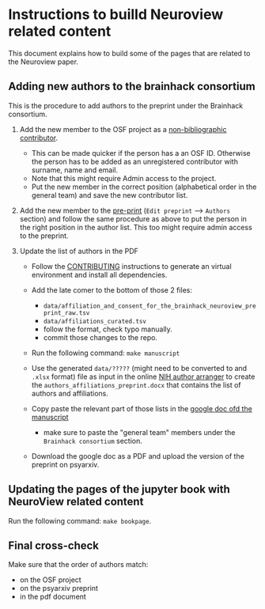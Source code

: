 # Instructions to builld Neuroview related content

This document explains how to build some of the pages that are related to the
Neuroview paper.

## Adding new authors to the brainhack consortium

This is the procedure to add authors to the preprint under the Brainhack
consortium.

1.  Add the new member to the OSF project as a
    [non-bibliographic contributor](https://osf.io/4szct/contributors/).

    - This can be made quicker if the person has a an OSF ID. Otherwise the
      person has to be added as an unregistered contributor with surname, name
      and email.
    - Note that this might require Admin access to the project.
    - Put the new member in the correct position (alphabetical order in the
      general team) and save the new contributor list.

2.  Add the new member to the [pre-print](https://psyarxiv.com/rytjq/)
    (`Edit preprint` --> `Authors` section) and follow the same procedure as
    above to put the person in the right position in the author list. This too
    might require admin access to the preprint.

3.  Update the list of authors in the PDF

    - Follow the [CONTRIBUTING](./CONTRIBUTING.md) instructions to generate an
      virtual environment and install all dependencies.

    - Add the late comer to the bottom of those 2 files:

      - `data/affiliation_and_consent_for_the_brainhack_neuroview_preprint_raw.tsv`
      - `data/affiliations_curated.tsv`
      - follow the format, check typo manually.
      - commit those changes to the repo.

    - Run the following command: `make manuscript`

    - Use the generated `data/?????` (might need to be converted to and `.xlsx`
      format) file as input in the online
      [NIH author arranger](https://authorarranger.nci.nih.gov/#/web-tool) to
      create the `authors_affiliations_preprint.docx` that contains the list of
      authors and affiliations.

    - Copy paste the relevant part of those lists in the
      [google doc ofd the manuscript](https://docs.google.com/document/d/1Rfjyb2ueF0BX0EavK9oCd1SfjdNb1CiaXTl5AjFWy9Y/edit?usp=sharing)

      - make sure to paste the "general team" members under the
        `Brainhack consortium` section.

    - Download the google doc as a PDF and upload the version of the preprint on
      psyarxiv.

## Updating the pages of the jupyter book with NeuroView related content

Run the following command: `make bookpage`.

## Final cross-check

Make sure that the order of authors match:

- on the OSF project
- on the psyarxiv preprint
- in the pdf document

<!-- More detailed summary:

1. Follow the read me to generate an virtual environment and install all dependecies
2. add late comer to the bottom of affiliations_curated.tsv, follow the format, check typo, manually
3. Download the affiliation file from osf, save to data/
4. Run python script
5. Run bash script

(steps 3- 5 can be achieved by make manuscript)** -->
